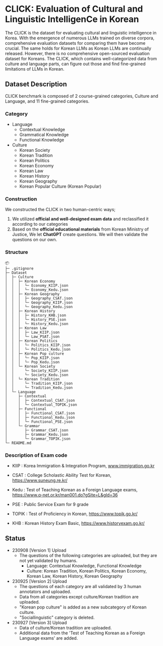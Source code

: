 # CLICK: Evaluation of Cultural and Linguistic IntelligenCe in Korean

The CLICK is the dataset for evaluating cultural and linguistic intelligence in Korea.
With the emergence of numerous LLMs trained on diverse corpora, comprehensive evaluation datasets for comparing them have become crucial. The same holds for Korean LLMs as Korean LLMs are continually released. However, there is no comprehensive open-sourced evaluation dataset for Koreans.
The CLICK, which contains well-categorized data from culture and language parts, can figure out those and find fine-grained limitations of LLMs in Korean.

## **Dataset Description**

CLICK benchmark is composed of 2 course-grained categories, Culture and Language, and 11 fine-grained categories. 

### Category

- Language
    - Contextual Knowledge
    - Grammatical Knowledge 
    - Functional Knowledge
- Culture
    - Korean Society
    - Korean Tradition
    - Korean Politics
    - Korean Economy
    - Korean Law
    - Korean History
    - Korean Geography
    - Korean Popular Culture (Korean Popular)

### **Construction**

We constructed the CLICK in two human-centric ways;

1. We utilized **official and well-designed exam data** and reclassified it according to our categories
2. Based on the **official educational materials** from Korean Ministry of Justice, We let **ChatGPT** create questions. We will then validate the questions on our own.


### Structure
```
📦 
├─ .gitignore
├─ Dataset
│  ├─ Culture
│  │  ├─ Korean Economy
│  │  │  └─ Economy_KIIP.json
│  │  │  └─ Economy_Kedu.json
│  │  ├─ Korean Geography
│  │  │  ├─ Geography_CSAT.json
│  │  │  └─ Geography_KIIP.json
│  │  │  └─ Geography_Kedu.json
│  │  ├─ Korean History
│  │  │  ├─ History_KHB.json
│  │  │  └─ History_PSE.json
│  │  │  └─ History_Kedu.json
│  │  ├─ Korean Law
│  │  │  ├─ Law_KIIP.json
│  │  │  └─ Law_PSAT.json
│  │  ├─ Korean Politics
│  │  │  └─ Politics_KIIP.json
│  │  │  └─ Politics_Kedu.json
│  │  ├─ Korean Pop culture
│  │  │  └─ Pop_KIIP.json
│  │  │  └─ Pop_Kedu.json
│  │  └─ Korean Society
│  │     └─ Society_KIIP.json
│  │     └─ Society_Kedu.json
│  │  └─ Korean Tradition
│  │     └─ Tradition_KIIP.json
│  │     └─ Tradition_Kedu.json
│  └─ Language
│     ├─ Contextual
│     │  ├─ Contextual_CSAT.json
│     │  └─ Contextual_TOPIK.json
│     ├─ Functional
│     │  ├─ Functional_CSAT.json
│     │  ├─ Functional_Kedu.json
│     │  └─ Functional_PSE.json
│     └─ Grammar
│        ├─ Grammar_CSAT.json
│        ├─ Grammar_Kedu.json
│        └─ Grammar_TOPIK.json
└─ README.md
```

### Description of Exam code
- KIIP : Korea Immigration & Integration Program, www.immigration.go.kr
- CSAT : College Scholastic Ability Test for Korean, https://www.suneung.re.kr/
- Kedu : Test of Teaching Korean as a Foreign Language exams, https://www.q-net.or.kr/man001.do?gSite=L&gId=36
- PSE : Public Service Exam for 9 grade 

- TOPIK : Test of Proficiency in Korean, https://www.topik.go.kr/
- KHB : Korean History Exam Basic, https://www.historyexam.go.kr/

## Status

- 230908 [Version 1] Upload
    - The questions of the following categories are uploaded, but they are not yet validated by humans.
        - Language: Contextual Knowledge, Functional Knowledge
        - Culture: Korean Tradition, Korean Politics, Korean Economy, Korean Law, Korean History, Korean Geography
- 230925 [Version 2] Upload
    - The questions of each category are all validated by 3 human annotators and uploaded.
    - Data from all categories except culture/Korean tradition are uploaded.
    - "Korean pop culture" is added as a new subcategory of Korean culture.
    - "Sociallinguistic" category is deleted. 
- 230927 [Version 3] Upload
    - Data of culture/Korean tradition are uploaded.
    - Additional data from the 'Test of Teaching Korean as a Foreign Language exams' are added. 

